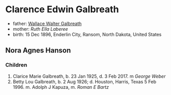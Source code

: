 # Clarence Edwin Galbreath

- father: [Wallace Walter Galbreath](galbreath-wallace-walter-1850.md)
- mother: *Ruth Ella Laberee*
- birth: 15 Dec 1896, Enderlin City, Ransom, North Dakota, United States

## Nora Agnes Hanson

### Children

1. Clarice Marie Galbreath, b. 23 Jan 1925, d. 3 Feb 2017. m *George Weber*
2. Betty Lou Galbreath, b. 2 Aug 1926; d. Houston, Harris, Texas 5 Feb 1996. m. Adolph J Kapuza, m. *Roman E Bartz*
